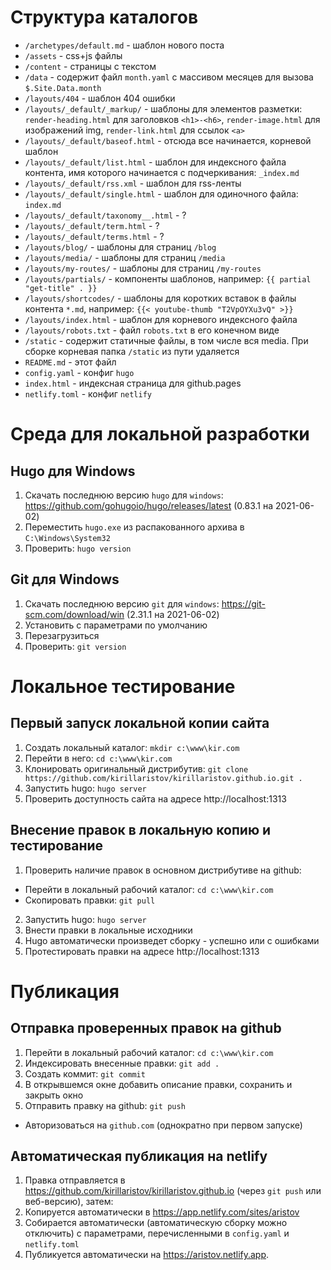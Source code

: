 # Структура каталогов

* `/archetypes/default.md` - шаблон нового поста
* `/assets` - сss+js файлы
* `/content` - страницы с текстом
* `/data` - содержит файл `month.yaml` с массивом месяцев для вызова `$.Site.Data.month`
* `/layouts/404` - шаблон 404 ошибки
* `/layouts/_default/_markup/` - шаблоны для элементов разметки: `render-heading.html` для заголовков `<h1>-<h6>`, `render-image.html` для изображений img, `render-link.html` для ссылок `<a>`
* `/layouts/_default/baseof.html` - отсюда все начинается, корневой шаблон
* `/layouts/_default/list.html` - шаблон для индексного файла контента, имя которого начинается с подчеркивания: `_index.md`
* `/layouts/_default/rss.xml` - шаблон для rss-ленты
* `/layouts/_default/single.html` - шаблон для одиночного файла: `index.md`
* `/layouts/_default/taxonomy__.html` - ?
* `/layouts/_default/term.html` - ?
* `/layouts/_default/terms.html` - ?
* `/layouts/blog/` - шаблоны для страниц `/blog`
* `/layouts/media/` - шаблоны для страниц `/media`
* `/layouts/my-routes/` - шаблоны для страниц `/my-routes`
* `/layouts/partials/` - компоненты шаблонов, например: `{{ partial "get-title" . }}`
* `/layouts/shortcodes/` - шаблоны для коротких вставок в файлы контента `*.md`, например: `{{< youtube-thumb "T2VpOYXu3vQ" >}}`
* `/layouts/index.html` - шаблон для корневого индексного файла
* `/layouts/robots.txt` - файл `robots.txt` в его конечном виде
* `/static` - содержит статичные файлы, в том числе вся media. При сборке корневая папка `/static` из пути удаляется
* `README.md` - этот файл
* `config.yaml` - конфиг `hugo`
* `index.html` - индексная страница для github.pages
* `netlify.toml` - конфиг `netlify`


# Среда для локальной разработки

## Hugo для Windows

1. Скачать последнюю версию `hugo` для `windows`: https://github.com/gohugoio/hugo/releases/latest (0.83.1 на 2021-06-02)
2. Переместить `hugo.exe` из распакованного архива в `C:\Windows\System32`
3. Проверить: `hugo version`

## Git для Windows

1. Скачать последнюю версию `git` для `windows`: https://git-scm.com/download/win (2.31.1 на 2021-06-02)
2. Установить с параметрами по умолчанию
3. Перезагрузиться
4. Проверить: `git version`


# Локальное тестирование

## Первый запуск локальной копии сайта

1. Создать локальный каталог: `mkdir c:\www\kir.com`
2. Перейти в него: `cd c:\www\kir.com`
3. Клонировать оригинальный дистрибутив: `git clone https://github.com/kirillaristov/kirillaristov.github.io.git .`
4. Запустить hugo: `hugo server`
5. Проверить доступность сайта на адресе http://localhost:1313

## Внесение правок в локальную копию и тестирование

1. Проверить наличие правок в основном дистрибутиве на github:
  * Перейти в локальный рабочий каталог: `cd c:\www\kir.com`
  * Скопировать правки: `git pull`
2. Запустить hugo: `hugo server`
3. Внести правки в локальные исходники
4. Hugo автоматически произведет сборку - успешно или с ошибками
5. Протестировать правки на адресе http://localhost:1313


#  Публикация

## Отправка проверенных правок на github

1. Перейти в локальный рабочий каталог: `cd c:\www\kir.com`
2. Индексировать внесенные правки: `git add .`
3. Создать коммит: `git commit`
4. В открывшемся окне добавить описание правки, сохранить и закрыть окно
5. Отправить правку на github: `git push`
* Авторизоваться на `github.com` (однократно при первом запуске)

## Автоматическая публикация на netlify

1. Правка отправляется в https://github.com/kirillaristov/kirillaristov.github.io (через `git push` или веб-версию), затем:
2. Копируется автоматически в https://app.netlify.com/sites/aristov
3. Собирается автоматически (автоматическую сборку можно отключить) с параметрами, перечисленными в `config.yaml` и `netlify.toml`
4. Публикуется автоматически на https://aristov.netlify.app.
